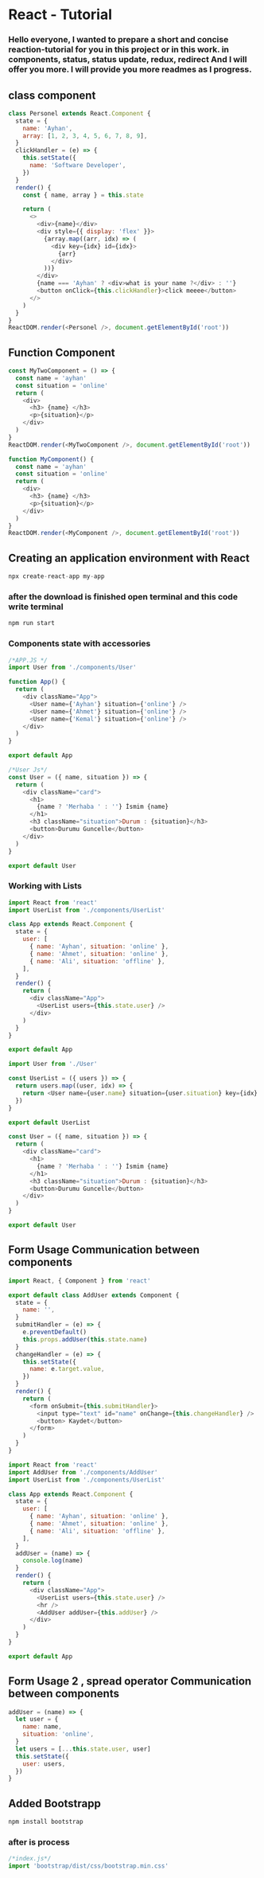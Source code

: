 # React - Tutorial

### Hello everyone, I wanted to prepare a short and concise reaction-tutorial for you in this project or in this work. in components, status, status update, redux, redirect And I will offer you more. I will provide you more readmes as I progress.

## class component

```js
class Personel extends React.Component {
  state = {
    name: 'Ayhan',
    array: [1, 2, 3, 4, 5, 6, 7, 8, 9],
  }
  clickHandler = (e) => {
    this.setState({
      name: 'Software Developer',
    })
  }
  render() {
    const { name, array } = this.state

    return (
      <>
        <div>{name}</div>
        <div style={{ display: 'flex' }}>
          {array.map((arr, idx) => (
            <div key={idx} id={idx}>
              {arr}
            </div>
          ))}
        </div>
        {name === 'Ayhan' ? <div>what is your name ?</div> : ''}
        <button onClick={this.clickHandler}>click meeee</button>
      </>
    )
  }
}
ReactDOM.render(<Personel />, document.getElementById('root'))
```

## Function Component

```js
const MyTwoComponent = () => {
  const name = 'ayhan'
  const situation = 'online'
  return (
    <div>
      <h3> {name} </h3>
      <p>{situation}</p>
    </div>
  )
}
ReactDOM.render(<MyTwoComponent />, document.getElementById('root'))
```

```js
function MyComponent() {
  const name = 'ayhan'
  const situation = 'online'
  return (
    <div>
      <h3> {name} </h3>
      <p>{situation}</p>
    </div>
  )
}
ReactDOM.render(<MyComponent />, document.getElementById('root'))
```

## Creating an application environment with React

```js
npx create-react-app my-app
```

### after the download is finished open terminal and this code write terminal

```js
npm run start
```

### Components state with accessories

```js
/*APP.JS */
import User from './components/User'

function App() {
  return (
    <div className="App">
      <User name={'Ayhan'} situation={'online'} />
      <User name={'Ahmet'} situation={'online'} />
      <User name={'Kemal'} situation={'online'} />
    </div>
  )
}

export default App
```

```js
/*User Js*/
const User = ({ name, situation }) => {
  return (
    <div className="card">
      <h1>
        {name ? 'Merhaba ' : ''} İsmim {name}
      </h1>
      <h3 className="situation">Durum : {situation}</h3>
      <button>Durumu Guncelle</button>
    </div>
  )
}

export default User
```

### Working with Lists

```js
import React from 'react'
import UserList from './components/UserList'

class App extends React.Component {
  state = {
    user: [
      { name: 'Ayhan', situation: 'online' },
      { name: 'Ahmet', situation: 'online' },
      { name: 'Ali', situation: 'offline' },
    ],
  }
  render() {
    return (
      <div className="App">
        <UserList users={this.state.user} />
      </div>
    )
  }
}

export default App
```

```js
import User from './User'

const UserList = ({ users }) => {
  return users.map((user, idx) => {
    return <User name={user.name} situation={user.situation} key={idx} />
  })
}

export default UserList
```

```js
const User = ({ name, situation }) => {
  return (
    <div className="card">
      <h1>
        {name ? 'Merhaba ' : ''} İsmim {name}
      </h1>
      <h3 className="situation">Durum : {situation}</h3>
      <button>Durumu Guncelle</button>
    </div>
  )
}

export default User
```

## Form Usage Communication between components

```js
import React, { Component } from 'react'

export default class AddUser extends Component {
  state = {
    name: '',
  }
  submitHandler = (e) => {
    e.preventDefault()
    this.props.addUser(this.state.name)
  }
  changeHandler = (e) => {
    this.setState({
      name: e.target.value,
    })
  }
  render() {
    return (
      <form onSubmit={this.submitHandler}>
        <input type="text" id="name" onChange={this.changeHandler} />
        <button> Kaydet</button>
      </form>
    )
  }
}
```

```js
import React from 'react'
import AddUser from './components/AddUser'
import UserList from './components/UserList'

class App extends React.Component {
  state = {
    user: [
      { name: 'Ayhan', situation: 'online' },
      { name: 'Ahmet', situation: 'online' },
      { name: 'Ali', situation: 'offline' },
    ],
  }
  addUser = (name) => {
    console.log(name)
  }
  render() {
    return (
      <div className="App">
        <UserList users={this.state.user} />
        <hr />
        <AddUser addUser={this.addUser} />
      </div>
    )
  }
}

export default App
```

## Form Usage 2 , spread operator Communication between components

```js
addUser = (name) => {
  let user = {
    name: name,
    situation: 'online',
  }
  let users = [...this.state.user, user]
  this.setState({
    user: users,
  })
}
```

## Added Bootstrapp

```js
npm install bootstrap
```

### after is process

```js
/*index.js*/
import 'bootstrap/dist/css/bootstrap.min.css'
```
